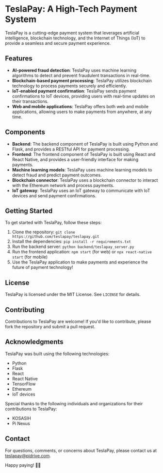 TeslaPay: A High-Tech Payment System
=============================

TeslaPay is a cutting-edge payment system that leverages artificial intelligence, blockchain technology, and the Internet of Things (IoT) to provide a seamless and secure payment experience.

Features
--------

* **AI-powered fraud detection**: TeslaPay uses machine learning algorithms to detect and prevent fraudulent transactions in real-time.
* **Blockchain-based payment processing**: TeslaPay utilizes blockchain technology to process payments securely and efficiently.
* **IoT-enabled payment confirmation**: TeslaPay sends payment confirmations to IoT devices, providing users with real-time updates on their transactions.
* **Web and mobile applications**: TeslaPay offers both web and mobile applications, allowing users to make payments from anywhere, at any time.

Components
------------

* **Backend**: The backend component of TeslaPay is built using Python and Flask, and provides a RESTful API for payment processing.
* **Frontend**: The frontend component of TeslaPay is built using React and React Native, and provides a user-friendly interface for making payments.
* **Machine learning models**: TeslaPay uses machine learning models to detect fraud and predict payment outcomes.
* **Blockchain connector**: TeslaPay uses a blockchain connector to interact with the Ethereum network and process payments.
* **IoT gateway**: TeslaPay uses an IoT gateway to communicate with IoT devices and send payment confirmations.

Getting Started
---------------

To get started with TeslaPay, follow these steps:

1. Clone the repository: `git clone https://github.com/teslapay/teslapay.git`
2. Install the dependencies: `pip install -r requirements.txt`
3. Run the backend server: `python backend/teslapay_server.py`
4. Run the frontend application: `npm start` (for web) or `npx react-native start` (for mobile)
5. Use the TeslaPay application to make payments and experience the future of payment technology!

License
-------

TeslaPay is licensed under the MIT License. See `LICENSE` for details.

Contributing
------------

Contributions to TeslaPay are welcome! If you'd like to contribute, please fork the repository and submit a pull request.

Acknowledgments
---------------

TeslaPay was built using the following technologies:

* Python
* Flask
* React
* React Native
* TensorFlow
* Ethereum
* IoT devices

Special thanks to the following individuals and organizations for their contributions to TeslaPay:

* KOSASIH
* Pi Nexus

Contact
-------

For questions, comments, or concerns about TeslaPay, please contact us at [teslapay@pidrive.com](mailto:teslapay@pidrive.com).

Happy paying! 🚀💸
